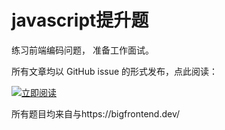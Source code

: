# javascript提升题
练习前端编码问题， 准备工作面试。

所有文章均以 GitHub issue 的形式发布，点此阅读：

[![立即阅读](https://cloud.githubusercontent.com/assets/1231359/13027636/6fdae1a6-d291-11e5-9126-68bd3d2ed778.png)](https://github.com/serendipityApe/javascriptPromotion/issues)

所有题目均来自与https://bigfrontend.dev/
